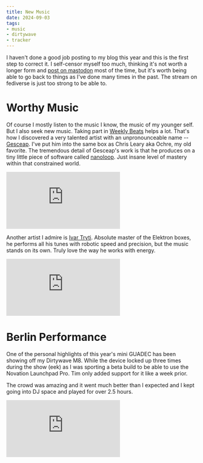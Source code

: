 ```yaml
---
title: New Music
date: 2024-09-03
tags:
- music
- dirtywave
- tracker
---
```


I haven't done a good job posting to my blog this year and this is the first step to correct it. I self-censor myself too much, thinking it's not worth a longer form and [post on mastodon](https://mastodon.social/@jimmac) most of the time, but it's worth being able to go back to things as I've done many times in the past. The stream on fediverse is just too strong to be able to.

# Worthy Music
Of course I mostly listen to the music I know, the music of my younger self. But I also seek new music. Taking part in [Weekly Beats](https://weeklybeats.com) helps a lot. That's how I discovered a very talented artist with an unpronounceable name -- [Gesceap](https://gesceap.bandcamp.com/). I've put him into the same box as Chris Leary aka Ochre, my old favorite. The tremendous detail of Gesceap's work is that he produces on a tiny little piece of software called [nanoloop](https://nanoloop.com/iphone/index.html). Just insane level of mastery within that constrained world.

<iframe class="full" src="https://www.youtube.com/embed/C1FFbwOMZrA?si=qeDyGJfZb_I3pgIY" title="YouTube video player" frameborder="0" allow="accelerometer; autoplay; clipboard-write; encrypted-media; gyroscope; picture-in-picture; web-share" referrerpolicy="strict-origin-when-cross-origin" allowfullscreen></iframe>

Another artist I admire is [Ivar Tryti](https://ivartryti.bandcamp.com/). Absolute master of the Elektron boxes, he performs all his tunes with robotic speed and precision, but the music stands on its own. Truly love the way he works with energy.

<iframe class="full" src="https://www.youtube.com/embed/VyKmR5lUvuY?si=aSzCzMd2IYUcc11L" title="YouTube video player" frameborder="0" allow="accelerometer; autoplay; clipboard-write; encrypted-media; gyroscope; picture-in-picture; web-share" referrerpolicy="strict-origin-when-cross-origin" allowfullscreen></iframe>

# Berlin Performance
One of the personal highlights of this year's mini GUADEC has been showing off my Dirtywave M8. While the device locked up three times during the show (eek) as I was sporting a beta build to be able to use the Novation Launchpad Pro. Tim only added support for it like a week prior.

The crowd was amazing and it went much better than I expected and I kept going into DJ space and played for over 2.5 hours.

<iframe class="full" src="https://www.youtube.com/embed/KfoFjA5NfWk?si=JbPquxpQGNP_XbvH" title="YouTube video player" frameborder="0" allow="accelerometer; autoplay; clipboard-write; encrypted-media; gyroscope; picture-in-picture; web-share" referrerpolicy="strict-origin-when-cross-origin" allowfullscreen></iframe>
